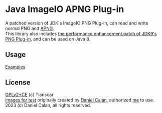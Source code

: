 # Java ImageIO APNG Plug-in
A patched version of JDK's ImageIO PNG Plug-in, can read and write normal PNG and [APNG](https://en.wikipedia.org/wiki/APNG).  
This library also includes [the performance enhancement patch of JDK9's PNG Plug-in](https://bugs.openjdk.java.net/browse/JDK-6488522), 
and can be used on Java 8.

## Usage
[Examples](/src/test/java/com/tianscar/imageio/plugins/png/test/)

## License
[GPLv2+CE](/LICENSE) (c) Tianscar  
[images for test](/src/test/resources) originally created by [Daniel Calan](https://github.com/DanielCalan), authorized [me](https://github.com/Tianscar) to use. 2023 (c) Daniel Calan, all rights reserved.